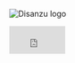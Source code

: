 ![Disanzu logo](/disanzu/assets/DISANZU.png)

<iframe align="center" width="100" height="50" src="https://www.youtube.com/embed/ttMS_j_JegI" frameborder="0" allow="autoplay; encrypted-media" allowfullscreen></iframe>
